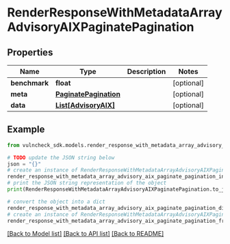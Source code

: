 # RenderResponseWithMetadataArrayAdvisoryAIXPaginatePagination


## Properties

Name | Type | Description | Notes
------------ | ------------- | ------------- | -------------
**benchmark** | **float** |  | [optional] 
**meta** | [**PaginatePagination**](PaginatePagination.md) |  | [optional] 
**data** | [**List[AdvisoryAIX]**](AdvisoryAIX.md) |  | [optional] 

## Example

```python
from vulncheck_sdk.models.render_response_with_metadata_array_advisory_aix_paginate_pagination import RenderResponseWithMetadataArrayAdvisoryAIXPaginatePagination

# TODO update the JSON string below
json = "{}"
# create an instance of RenderResponseWithMetadataArrayAdvisoryAIXPaginatePagination from a JSON string
render_response_with_metadata_array_advisory_aix_paginate_pagination_instance = RenderResponseWithMetadataArrayAdvisoryAIXPaginatePagination.from_json(json)
# print the JSON string representation of the object
print(RenderResponseWithMetadataArrayAdvisoryAIXPaginatePagination.to_json())

# convert the object into a dict
render_response_with_metadata_array_advisory_aix_paginate_pagination_dict = render_response_with_metadata_array_advisory_aix_paginate_pagination_instance.to_dict()
# create an instance of RenderResponseWithMetadataArrayAdvisoryAIXPaginatePagination from a dict
render_response_with_metadata_array_advisory_aix_paginate_pagination_from_dict = RenderResponseWithMetadataArrayAdvisoryAIXPaginatePagination.from_dict(render_response_with_metadata_array_advisory_aix_paginate_pagination_dict)
```
[[Back to Model list]](../README.md#documentation-for-models) [[Back to API list]](../README.md#documentation-for-api-endpoints) [[Back to README]](../README.md)


